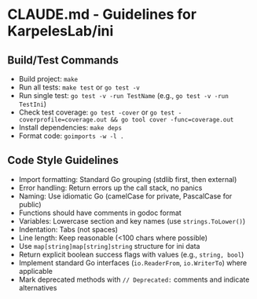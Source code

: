 # CLAUDE.md - Guidelines for KarpelesLab/ini

## Build/Test Commands
- Build project: `make`
- Run all tests: `make test` or `go test -v`
- Run single test: `go test -v -run TestName` (e.g., `go test -v -run TestIni`)
- Check test coverage: `go test -cover` or `go test -coverprofile=coverage.out && go tool cover -func=coverage.out`
- Install dependencies: `make deps`
- Format code: `goimports -w -l .`

## Code Style Guidelines
- Import formatting: Standard Go grouping (stdlib first, then external)
- Error handling: Return errors up the call stack, no panics
- Naming: Use idiomatic Go (camelCase for private, PascalCase for public)
- Functions should have comments in godoc format
- Variables: Lowercase section and key names (use `strings.ToLower()`)
- Indentation: Tabs (not spaces)
- Line length: Keep reasonable (<100 chars where possible)
- Use `map[string]map[string]string` structure for ini data
- Return explicit boolean success flags with values (e.g., `string, bool`)
- Implement standard Go interfaces (`io.ReaderFrom`, `io.WriterTo`) where applicable
- Mark deprecated methods with `// Deprecated:` comments and indicate alternatives